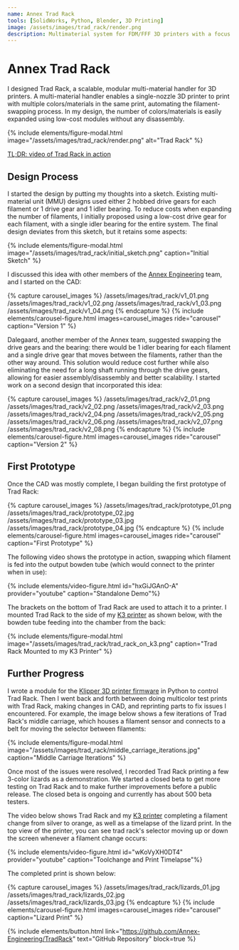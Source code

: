 ```yaml
---
name: Annex Trad Rack
tools: [SolidWorks, Python, Blender, 3D Printing]
image: /assets/images/trad_rack/render.png
description: Multimaterial system for FDM/FFF 3D printers with a focus on scalability at low cost.
---
```


# Annex Trad Rack

I designed Trad Rack, a scalable, modular multi-material handler for 3D
printers. A multi-material handler enables a single-nozzle 3D printer to print
with multiple colors/materials in the same print, automating the
filament-swapping process. In my design, the number of colors/materials is
easily expanded using low-cost modules without any disassembly.

{% include elements/figure-modal.html image="/assets/images/trad_rack/render.png" alt="Trad Rack" %}

[TL;DR: video of Trad Rack in action](#trad-rack-in-action)

## Design Process

I started the design by putting my thoughts into a sketch. Existing
multi-material unit (MMU) designs used either 2 hobbed drive gears for each
filament or 1 drive gear and 1 idler bearing. To reduce costs when expanding the
number of filaments, I initially proposed using a low-cost drive gear for each
filament, with a single idler bearing for the entire system. The final design
deviates from this sketch, but it retains some aspects:

{% include elements/figure-modal.html image="/assets/images/trad_rack/initial_sketch.png" caption="Initial Sketch" %}

I discussed this idea with other members of the
[Annex Engineering](https://annex.engineering) team, and I started on the CAD:

{% capture carousel_images %}
/assets/images/trad_rack/v1_01.png
/assets/images/trad_rack/v1_02.png
/assets/images/trad_rack/v1_03.png
/assets/images/trad_rack/v1_04.png
{% endcapture %}
{% include elements/carousel-figure.html images=carousel_images ride="carousel" caption="Version 1" %}

Dalegaard, another member of the Annex team, suggested swapping the drive gears
and the bearing: there would be 1 idler bearing for each filament and a single
drive gear that moves between the filaments, rather than the other way around.
This solution would reduce cost further while also eliminating the need for a
long shaft running through the drive gears, allowing for easier
assembly/disassembly and better scalability. I started work on a second design
that incorporated this idea:

{% capture carousel_images %}
/assets/images/trad_rack/v2_01.png
/assets/images/trad_rack/v2_02.png
/assets/images/trad_rack/v2_03.png
/assets/images/trad_rack/v2_04.png
/assets/images/trad_rack/v2_05.png
/assets/images/trad_rack/v2_06.png
/assets/images/trad_rack/v2_07.png
/assets/images/trad_rack/v2_08.png
{% endcapture %}
{% include elements/carousel-figure.html images=carousel_images ride="carousel" caption="Version 2" %}

## First Prototype

Once the CAD was mostly complete, I began building the first prototype of Trad
Rack:

{% capture carousel_images %}
/assets/images/trad_rack/prototype_01.png
/assets/images/trad_rack/prototype_02.jpg
/assets/images/trad_rack/prototype_03.jpg
/assets/images/trad_rack/prototype_04.jpg
{% endcapture %}
{% include elements/carousel-figure.html images=carousel_images ride="carousel" caption="First Prototype" %}

The following video shows the prototype in action, swapping which filament is
fed into the output bowden tube (which would connect to the printer when in
use):

{% include elements/video-figure.html id="hxGiJGAnO-A" provider="youtube" caption="Standalone Demo"%}

The brackets on the bottom of Trad Rack are used to attach it to a printer.
I mounted Trad Rack to the side of my [K3 printer](/projects/02-k3) as shown
below, with the bowden tube feeding into the chamber
from the back:

{% include elements/figure-modal.html image="/assets/images/trad_rack/trad_rack_on_k3.png" caption="Trad Rack Mounted to my K3 Printer" %}

## Further Progress

I wrote a module for the
[Klipper 3D printer firmware](https://www.klipper3d.org/) in Python to control
Trad Rack. Then I went back and forth between doing multicolor test prints with
Trad Rack, making changes in CAD, and reprinting parts to fix issues I
encountered. For example, the image below shows a few iterations of Trad Rack's
middle carriage, which houses a filament sensor and connects to a belt for
moving the selector between filaments:

{% include elements/figure-modal.html image="/assets/images/trad_rack/middle_carriage_iterations.jpg" caption="Middle Carriage Iterations" %}

Once most of the issues were resolved, I recorded Trad Rack printing a few
3-color lizards as a demonstration. We started a closed beta to get more testing
on Trad Rack and to make further improvements before a public release. The
closed beta is ongoing and currently has about 500 beta testers.

<div id="trad-rack-in-action"></div>

The video below shows Trad Rack and my [K3 printer](/projects/02-k3) completing
a filament change from silver to orange, as well as a timelapse of the lizard
print. In the top view of the printer, you can see trad rack's selector moving
up or down the screen whenever a filament change occurs:

{% include elements/video-figure.html id="wKoVyXH0DT4" provider="youtube" caption="Toolchange and Print Timelapse"%}

The completed print is shown below:

{% capture carousel_images %}
/assets/images/trad_rack/lizards_01.jpg
/assets/images/trad_rack/lizards_02.jpg
/assets/images/trad_rack/lizards_03.jpg
{% endcapture %}
{% include elements/carousel-figure.html images=carousel_images ride="carousel" caption="Lizard Print" %}

{% include elements/button.html link="https://github.com/Annex-Engineering/TradRack" text="GitHub Repository" block=true %}

